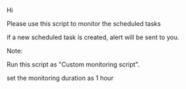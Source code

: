 Hi 

Please use this script to monitor the scheduled tasks 

if a new scheduled task is created, alert will be sent to you.

Note:

Run this script as "Custom monitoring script".

set the monitoring duration as 1 hour 